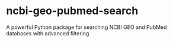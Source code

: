 # ncbi-geo-pubmed-search
A powerful Python package for searching NCBI GEO and PubMed databases with advanced filtering
